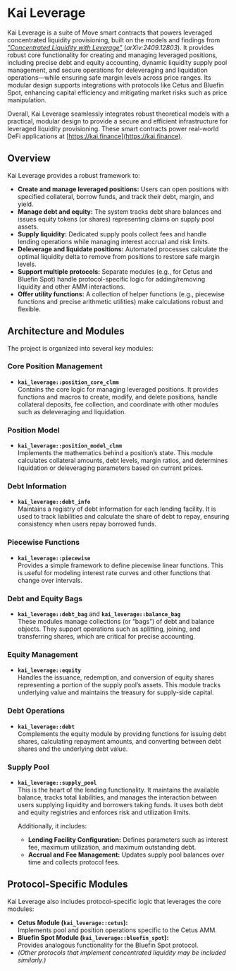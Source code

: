 # Kai Leverage

Kai Leverage is a suite of Move smart contracts that powers leveraged concentrated liquidity provisioning, built on the models and findings from [_"Concentrated Liquidity with Leverage"_](https://arxiv.org/pdf/2409.12803) (_arXiv:2409.12803_). It provides robust core functionality for creating and managing leveraged positions, including precise debt and equity accounting, dynamic liquidity supply pool management, and secure operations for deleveraging and liquidation operations—while ensuring safe margin levels across price ranges. Its modular design supports integrations with protocols like Cetus and Bluefin Spot, enhancing capital efficiency and mitigating market risks such as price manipulation.

Overall, Kai Leverage seamlessly integrates robust theoretical models with a practical, modular design to provide a secure and efficient infrastructure for leveraged liquidity provisioning. These smart contracts power real-world DeFi applications at [https://kai.finance](https://kai.finance).

## Overview

Kai Leverage provides a robust framework to:

- **Create and manage leveraged positions:** Users can open positions with specified collateral, borrow funds, and track their debt, margin, and yield.
- **Manage debt and equity:** The system tracks debt share balances and issues equity tokens (or shares) representing claims on supply pool assets.
- **Supply liquidity:** Dedicated supply pools collect fees and handle lending operations while managing interest accrual and risk limits.
- **Deleverage and liquidate positions:** Automated processes calculate the optimal liquidity delta to remove from positions to restore safe margin levels.
- **Support multiple protocols:** Separate modules (e.g., for Cetus and Bluefin Spot) handle protocol-specific logic for adding/removing liquidity and other AMM interactions.
- **Offer utility functions:** A collection of helper functions (e.g., piecewise functions and precise arithmetic utilities) make calculations robust and flexible.

## Architecture and Modules

The project is organized into several key modules:

### Core Position Management

- **`kai_leverage::position_core_clmm`**  
  Contains the core logic for managing leveraged positions. It provides functions and macros to create, modify, and delete positions, handle collateral deposits, fee collection, and coordinate with other modules such as deleveraging and liquidation.

### Position Model

- **`kai_leverage::position_model_clmm`**  
  Implements the mathematics behind a position’s state. This module calculates collateral amounts, debt levels, margin ratios, and determines liquidation or deleveraging parameters based on current prices.

### Debt Information

- **`kai_leverage::debt_info`**  
  Maintains a registry of debt information for each lending facility. It is used to track liabilities and calculate the share of debt to repay, ensuring consistency when users repay borrowed funds.

### Piecewise Functions

- **`kai_leverage::piecewise`**  
  Provides a simple framework to define piecewise linear functions. This is useful for modeling interest rate curves and other functions that change over intervals.

### Debt and Equity Bags

- **`kai_leverage::debt_bag`** and **`kai_leverage::balance_bag`**  
  These modules manage collections (or “bags”) of debt and balance objects. They support operations such as splitting, joining, and transferring shares, which are critical for precise accounting.

### Equity Management

- **`kai_leverage::equity`**  
  Handles the issuance, redemption, and conversion of equity shares representing a portion of the supply pool’s assets. This module tracks underlying value and maintains the treasury for supply-side capital.

### Debt Operations

- **`kai_leverage::debt`**  
  Complements the equity module by providing functions for issuing debt shares, calculating repayment amounts, and converting between debt shares and the underlying debt value.

### Supply Pool

- **`kai_leverage::supply_pool`**  
  This is the heart of the lending functionality. It maintains the available balance, tracks total liabilities, and manages the interaction between users supplying liquidity and borrowers taking funds. It uses both debt and equity registries and enforces risk and utilization limits.

  Additionally, it includes:

  - **Lending Facility Configuration:** Defines parameters such as interest fee, maximum utilization, and maximum outstanding debt.
  - **Accrual and Fee Management:** Updates supply pool balances over time and collects protocol fees.

## Protocol-Specific Modules

Kai Leverage also includes protocol-specific logic that leverages the core modules:

- **Cetus Module (`kai_leverage::cetus`):**  
  Implements pool and position operations specific to the Cetus AMM.
- **Bluefin Spot Module (`kai_leverage::bluefin_spot`):**  
  Provides analogous functionality for the Bluefin Spot protocol.
- _(Other protocols that implement concentrated liquidity may be included similarly.)_
